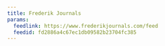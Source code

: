 ```yaml
---
title: Frederik Journals
params:
  feedlink: https://www.frederikjournals.com/feed
  feedid: fd2886a4c67ec1db09582b23704fc385
---
```

